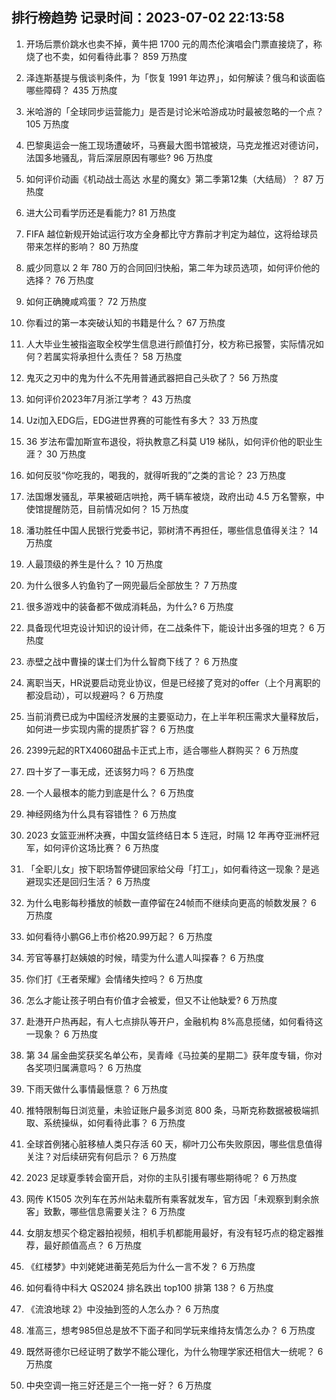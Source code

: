 
## 排行榜趋势 记录时间：2023-07-02 22:13:58
  
  1. 开场后票价跳水也卖不掉，黄牛把 1700 元的周杰伦演唱会门票直接烧了，称烧了也不卖，如何看待此事？ 859 万热度
    
  2. 泽连斯基提与俄谈判条件，为「恢复 1991 年边界」，如何解读？俄乌和谈面临哪些障碍？ 435 万热度
    
  3. 米哈游的「全球同步运营能力」是否是讨论米哈游成功时最被忽略的一个点？ 105 万热度
    
  4. 巴黎奥运会一施工现场遭破坏，马赛最大图书馆被烧，马克龙推迟对德访问，法国多地骚乱，背后深层原因有哪些? 96 万热度
    
  5. 如何评价动画《机动战士高达 水星的魔女》第二季第12集（大结局）？ 87 万热度
    
  6. 进大公司看学历还是看能力? 81 万热度
    
  7. FIFA 越位新规开始试运行攻方全身都比守方靠前才判定为越位，这将给球员带来怎样的影响？ 80 万热度
    
  8. 威少同意以 2 年 780 万的合同回归快船，第二年为球员选项，如何评价他的选择？ 76 万热度
    
  9. 如何正确腌咸鸡蛋？ 72 万热度
    
  10. 你看过的第一本突破认知的书籍是什么？ 67 万热度
    
  11. 人大毕业生被指盗取全校学生信息进行颜值打分，校方称已报警，实际情况如何？若属实将承担什么责任？ 58 万热度
    
  12. 鬼灭之刃中的鬼为什么不先用普通武器把自己头砍了？ 56 万热度
    
  13. 如何评价2023年7月浙江学考？ 43 万热度
    
  14. Uzi加入EDG后，EDG进世界赛的可能性有多大？ 33 万热度
    
  15. 36 岁法布雷加斯宣布退役，将执教意乙科莫 U19 梯队，如何评价他的职业生涯？ 30 万热度
    
  16. 如何反驳“你吃我的，喝我的，就得听我的”之类的言论？ 23 万热度
    
  17. 法国爆发骚乱，苹果被砸店哄抢，两千辆车被烧，政府出动 4.5 万名警察，中使馆提醒防范，目前情况如何？ 15 万热度
    
  18. 潘功胜任中国人民银行党委书记，郭树清不再担任，哪些信息值得关注？ 14 万热度
    
  19. 人最顶级的养生是什么？ 10 万热度
    
  20. 为什么很多人钓鱼钓了一网兜最后全部放生？ 7 万热度
    
  21. 很多游戏中的装备都不做成消耗品，为什么? 6 万热度
    
  22. 具备现代坦克设计知识的设计师，在二战条件下，能设计出多强的坦克？ 6 万热度
    
  23. 赤壁之战中曹操的谋士们为什么智商下线了？ 6 万热度
    
  24. 离职当天，HR说要启动竞业协议，但是已经接了竞对的offer（上个月离职的都没启动），可以规避吗？ 6 万热度
    
  25. 当前消费已成为中国经济发展的主要驱动力，在上半年积压需求大量释放后，如何进一步实现内需的提质扩容？ 6 万热度
    
  26. 2399元起的RTX4060甜品卡正式上市，适合哪些人群购买？ 6 万热度
    
  27. 四十岁了一事无成，还该努力吗？ 6 万热度
    
  28. 一个人最根本的能力到底是什么？ 6 万热度
    
  29. 神经网络为什么具有容错性？ 6 万热度
    
  30. 2023 女篮亚洲杯决赛，中国女篮终结日本 5 连冠，时隔 12 年再夺亚洲杯冠军，如何评价这场比赛？ 6 万热度
    
  31. 「全职儿女」按下职场暂停键回家给父母「打工」，如何看待这一现象？是逃避现实还是回归生活？ 6 万热度
    
  32. 为什么电影每秒播放的帧数一直停留在24帧而不继续向更高的帧数发展？ 6 万热度
    
  33. 如何看待小鹏G6上市价格20.99万起？ 6 万热度
    
  34. 芳官等暴打赵姨娘的时候，晴雯为什么遣人叫探春？ 6 万热度
    
  35. 你们打《王者荣耀》会情绪失控吗？ 6 万热度
    
  36. 怎么才能让孩子明白有价值才会被爱，但又不让他缺爱? 6 万热度
    
  37. 赴港开户热再起，有人七点排队等开户，金融机构 8%高息揽储，如何看待这一现象？ 6 万热度
    
  38. 第 34 届金曲奖获奖名单公布，吴青峰​​​《马拉美的星期二》获年度专辑，你对各奖项归属满意吗？ 6 万热度
    
  39. 下雨天做什么事情最惬意？ 6 万热度
    
  40. 推特限制每日浏览量，未验证账户最多浏览 800 条，马斯克称数据被极端抓取、系统操纵，如何看待此事？ 6 万热度
    
  41. 全球首例猪心脏移植人类只存活 60 天，柳叶刀公布失败原因，哪些信息值得关注？对后续研究有何启示？ 6 万热度
    
  42. 2023 足球夏季转会窗开启，对你的主队引援有哪些期待呢？ 6 万热度
    
  43. 网传 K1505 次列车在苏州站未载所有乘客就发车，官方因「未观察到剩余旅客」致歉，哪些信息需要关注？ 6 万热度
    
  44. 女朋友想买个稳定器拍视频，相机手机都能用最好，有没有轻巧点的稳定器推荐，最好颜值高点？ 6 万热度
    
  45. 《红楼梦》中刘姥姥进蘅芜苑后为什么一言不发？ 6 万热度
    
  46. 如何看待中科大 QS2024 排名跌出 top100 排第 138？ 6 万热度
    
  47. 《流浪地球 2》中没抽到签的人怎么办？ 6 万热度
    
  48. 准高三，想考985但总是放不下面子和同学玩来维持友情怎么办？ 6 万热度
    
  49. 既然哥德尔已经证明了数学不能公理化，为什么物理学家还相信大一统呢？ 6 万热度
    
  50. 中央空调一拖三好还是三个一拖一好？ 6 万热度
    